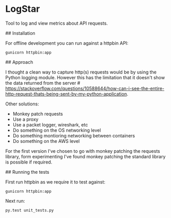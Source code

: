 # LogStar

Tool to log and view metrics about API requests.

## Installation

For offline development you can run against a httpbin API:
```
gunicorn httpbin:app
```

## Approach

I thought a clean way to capture http(s) requests would be by using the Python logging module. However this has the limitation that it doesn't show the data returned from the server # https://stackoverflow.com/questions/10588644/how-can-i-see-the-entire-http-request-thats-being-sent-by-my-python-application.

Other solutions:
- Monkey patch requests
- Use a proxy
- Use a packet logger, wireshark, etc
- Do something on the OS networking level
- Do something montioring networking between containers
- Do something on the AWS level

For the first version I've chosen to go with monkey patching the requests library, form experimenting I've found monkey patching the standard library is possible if required.

## Running the tests

First run httpbin as we require it to test against:
```
gunicorn httpbin:app
```

Next run:
```
py.test unit_tests.py
```

